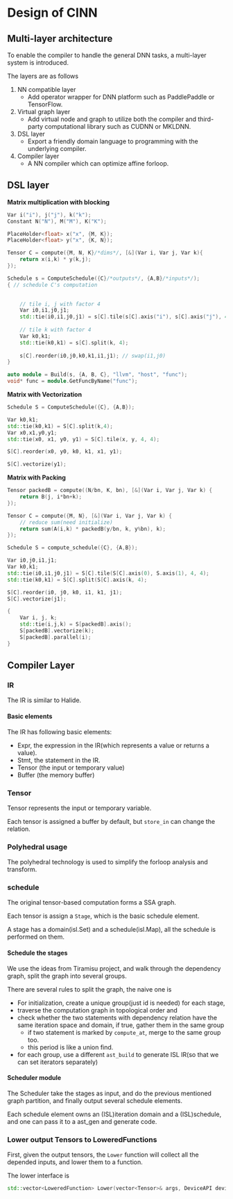# Design of CINN

## Multi-layer architecture
To enable the compiler to handle the general DNN tasks, a multi-layer system is
introduced.

The layers are as follows

1. NN compatible layer
    - Add operator wrapper for DNN platform such as PaddlePaddle or TensorFlow.
2. Virtual graph layer
    - Add virtual node and graph to utilize both the compiler and third-party computational library such as CUDNN or MKLDNN.
3. DSL layer
    - Export a friendly domain language to programming with the underlying compiler.
4. Compiler layer
    - A NN compiler which can optimize affine forloop.
    
## DSL layer

**Matrix multiplication with blocking**

```c++
Var i("i"), j("j"), k("k");
Constant N("N"), M("M"), K("K");

PlaceHolder<float> x("x", {M, K});
PlaceHolder<float> y("x", {K, N});

Tensor C = compute({M, N, K}/*dims*/, [&](Var i, Var j, Var k){
    return x(i,k) * y(k,j);
});

Schedule s = ComputeSchedule({C}/*outputs*/, {A,B}/*inputs*/);
{ // schedule C's computation

    
    // tile i, j with factor 4
    Var i0,i1,j0,j1;
    std::tie(i0,i1,j0,j1) = s[C].tile(s[C].axis("i"), s[C].axis("j"), 4, 4);
    
    // tile k with factor 4
    Var k0,k1;
    std::tie(k0,k1) = s[C].split(k, 4);
    
    s[C].reorder(i0,j0,k0,k1,i1,j1); // swap(i1,j0)
}

auto module = Build(s, {A, B, C}, "llvm", "host", "func");
void* func = module.GetFuncByName("func");
```

**Matrix with Vectorization**

```c++
Schedule S = ComputeSchedule({C}, {A,B});

Var k0,k1;
std::tie(k0,k1) = S[C].split(k,4);
Var x0,x1,y0,y1;
std::tie(x0, x1, y0, y1) = S[C].tile(x, y, 4, 4);

S[C].reorder(x0, y0, k0, k1, x1, y1);

S[C].vectorize(y1);
```

**Matrix with Packing**

```c++
Tensor packedB = compute((N/bn, K, bn), [&](Var i, Var j, Var k) {
    return B(j, i*bn+k);
});

Tensor C = compute({M, N}, [&](Var i, Var j, Var k) {
    // reduce sum(need initialize)
    return sum(A(i,k) * packedB(y/bn, k, y%bn), k);
});

Schedule S = compute_schedule({C}, {A,B});

Var i0,j0,i1,j1;
Var k0,k1;
std::tie(i0,i1,j0,j1) = S[C].tile(S[C].axis(0), S.axis(1), 4, 4);
std::tie(k0,k1) = S[C].split(S[C].axis(k, 4);

S[C].reorder(i0, j0, k0, i1, k1, j1);
S[C].vectorize(j1);

{
    Var i, j, k;
    std::tie(i,j,k) = S[packedB].axis();
    S[packedB].vectorize(k);
    S[packedB].parallel(i);
}
```

## Compiler Layer

### IR
The IR is similar to Halide.

#### Basic elements
The IR has following basic elements:

- Expr, the expression in the IR(which represents a value or returns a value).
- Stmt, the statement in the IR.
- Tensor (the input or temporary value)
- Buffer (the memory buffer)

### Tensor
Tensor represents the input or temporary variable.

Each tensor is assigned a buffer by default, but `store_in` can change the relation.


### Polyhedral usage
The polyhedral technology is used to simplify the forloop analysis and transform.

### schedule
The original tensor-based computation forms a SSA graph.

Each tensor is assign a `Stage`, which is the basic schedule element.

A stage has a domain(isl.Set) and a schedule(isl.Map), all the schedule is performed on them.

#### Schedule the stages

We use the ideas from Tiramisu project, and walk through the dependency graph, split the graph into several groups.

There are several rules to split the graph, the naive one is

- For initialization, create a unique group(just id is needed) for each stage,
- traverse the computation graph in topological order and
- check whether the two statements with dependency relation have the same iteration space and domain, if true, gather them in the same group
  - if two statement is marked by `compute_at`, merge to the same group too.
  - this period is like a union find.
- for each group, use a different `ast_build` to generate ISL IR(so that we can set iterators separately)


#### Scheduler module
The Scheduler take the stages as input, and do the previous mentioned graph partition, and finally output several schedule elements.

Each schedule element owns an (ISL)iteration domain and a (ISL)schedule, and one can pass it to a ast_gen and generate code.

### Lower output Tensors to LoweredFunctions

First, given the output tensors, the `Lower` function will collect all the depended inputs, and lower them to a function.

The lower interface is

```c++
std::vector<LoweredFunction> Lower(vector<Tensor>& args, DeviceAPI device);
```
